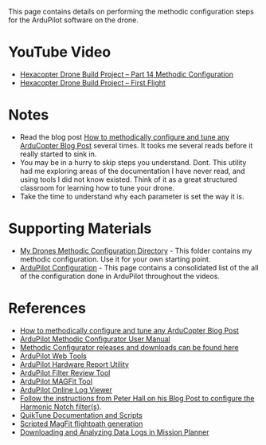This page contains details on performing the methodic configuration steps for the ArduPilot software on the drone.

# YouTube Video
- [Hexacopter Drone Build Project – Part 14 Methodic Configuration](https://youtu.be/XXX)
- [Hexacopter Drone Build Project – First Flight](https://www.youtube.com/watch?v=HhvRLNxARRs)

# Notes
- Read the blog post [How to methodically configure and tune any ArduCopter Blog Post](https://discuss.ardupilot.org/t/how-to-methodically-configure-and-tune-any-arducopter/110842) several times. It tooks me several reads before it really started to sink in.
- You may be in a hurry to skip steps you understand. Dont. This utility had me exploring areas of the documentation I have never read, and using tools I did not know existed. Think of it as a great structured classroom for learning how to tune your drone.
- Take the time to understand why each parameter is set the way it is.

# Supporting Materials
- [My Drones Methodic Configuration Directory](../../ardupilot-methodic-configurator/Hexacopter/) - This folder contains my methodic configuration. Use it for your own starting point.
- [ArduPilot Configuration](../ArduPilot-Config/ArduPilot-Config.md) - This page contains a consolidated list of the all of the configuration done in ArduPilot throughout the videos.

# References 
- [How to methodically configure and tune any ArduCopter Blog Post](https://ardupilot.github.io/MethodicConfigurator/TUNING_GUIDE_ArduCopter)
- [ArduPilot Methodic Configurator User Manual](https://github.com/ArduPilot/MethodicConfigurator/blob/master/USERMANUAL.md)
- [Methodic Configurator releases and downloads can be found here](https://github.com/ArduPilot/MethodicConfigurator/releases)
- [ArduPilot Web Tools](https://firmware.ardupilot.org/Tools/WebTools/)
- [ArduPilot Hardware Report Utility](https://firmware.ardupilot.org/Tools/WebTools/HardwareReport/)
- [ArduPilot Filter Review Tool](https://firmware.ardupilot.org/Tools/WebTools/FilterReview/)
- [ArduPilot MAGFit Tool](https://plotbeta.ardupilot.org/)
- [ArduPilot Online Log Viewer](https://firmware.ardupilot.org/Tools/WebTools/MAGFit/)
- [Follow the instructions from Peter Hall on his Blog Post to configure the Harmonic Notch filter(s)](https://discuss.ardupilot.org/t/new-fft-filter-setup-and-review-web-tool/102572).
- [QuikTune Documentation and Scripts](https://ardupilot.org/copter/docs/quiktune.html)
- [Scripted MagFit flightpath generation](https://discuss.ardupilot.org/t/scripted-magfit-flightpath-generation/97536)
- [Downloading and Analyzing Data Logs in Mission Planner](https://ardupilot.org/copter/docs/common-downloading-and-analyzing-data-logs-in-mission-planner.html)